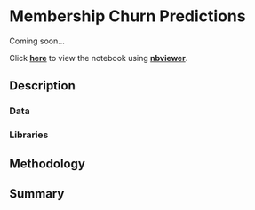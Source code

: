 # Membership Churn Predictions

Coming soon...

Click **[here]()** to view the notebook using **[nbviewer](https://nbviewer.org)**.



## Description


### Data


### Libraries


## Methodology


## Summary 
